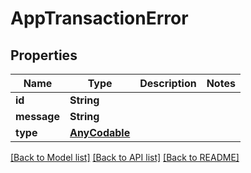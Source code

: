 # AppTransactionError

## Properties
Name | Type | Description | Notes
------------ | ------------- | ------------- | -------------
**id** | **String** |  | 
**message** | **String** |  | 
**type** | [**AnyCodable**](.md) |  | 

[[Back to Model list]](../README.md#documentation-for-models) [[Back to API list]](../README.md#documentation-for-api-endpoints) [[Back to README]](../README.md)


